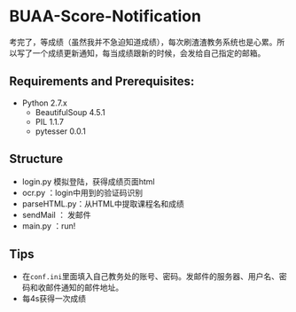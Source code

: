 # BUAA-Score-Notification

考完了，等成绩（虽然我并不急迫知道成绩），每次刷渣渣教务系统也是心累。所以写了一个成绩更新通知，每当成绩跟新的时候，会发给自己指定的邮箱。

## Requirements and Prerequisites:

* Python 2.7.x
  * BeautifulSoup 4.5.1
  * PIL 1.1.7
  * pytesser 0.0.1


## Structure

* login.py 模拟登陆，获得成绩页面html
* ocr.py ：login中用到的验证码识别
* parseHTML.py：从HTML中提取课程名和成绩
* sendMail ： 发邮件
* main.py ：run!


## Tips

* 在`conf.ini`里面填入自己教务处的账号、密码。发邮件的服务器、用户名、密码和收邮件通知的邮件地址。
* 每4s获得一次成绩





